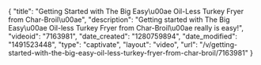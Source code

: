 {
    "title": "Getting Started with The Big Easy\u00ae Oil-Less Turkey Fryer from Char-Broil\u00ae",
    "description": "Getting started with The Big Easy\u00ae Oil-less Turkey Fryer from Char-Broil\u00ae really is easy!",
    "videoid": "7163981",
    "date_created": "1280759894",
    "date_modified": "1491523448",
    "type": "captivate",
    "layout": "video",
    "url": "\/v\/getting-started-with-the-big-easy-oil-less-turkey-fryer-from-char-broil\/7163981"
}